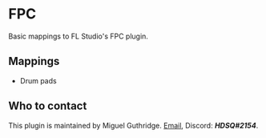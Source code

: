 
# FPC

Basic mappings to FL Studio's FPC plugin.

## Mappings
* Drum pads

## Who to contact
This plugin is maintained by Miguel Guthridge. [Email](mailto:hdsq@outlook.com),
Discord: ***HDSQ#2154***.

